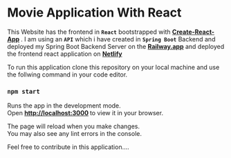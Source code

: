 # Movie Application With React

This Website has the frontend in <b>`React`</b> bootstrapped with <b>[Create-React-App](https://github.com/facebook/create-react-app) </b> . I am using an <b>`API`</b> which i have created in <b>`Spring Boot`</b> Backend and deployed my Spring Boot Backend Server on the <b>[Railway.app](https://railway.app/)</b> and deployed the frontend react application on <b>[Netlify](https://www.netlify.com/)</b>

To run this application clone this repository on your local machine and use the follwing command in your code editor.

### <b>`npm start`</b>

Runs the app in the development mode.\
Open <b>[http://localhost:3000](http://localhost:3000) </b> to view it in your browser.

The page will reload when you make changes.\
You may also see any lint errors in the console.

Feel free to contribute in this application....
